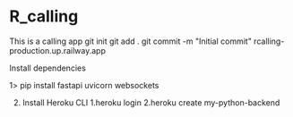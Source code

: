 # R_calling
 This is a calling app 
git init
git add .
git commit -m "Initial commit"
rcalling-production.up.railway.app

 Install dependencies
 
1> pip install fastapi uvicorn websockets

2. Install Heroku CLI
    1.heroku login
    2.heroku create my-python-backend